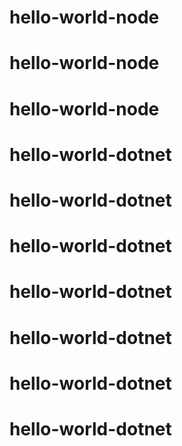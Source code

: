 # hello-world-node
# hello-world-node
# hello-world-node
# hello-world-dotnet
# hello-world-dotnet
# hello-world-dotnet
# hello-world-dotnet
# hello-world-dotnet
# hello-world-dotnet
# hello-world-dotnet
